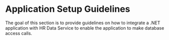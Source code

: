 # Application Setup Guidelines

 The goal of this section is to provide guidelines on how to integrate a .NET application with HR Data Service to enable the application 
 to make database access calls.
  
